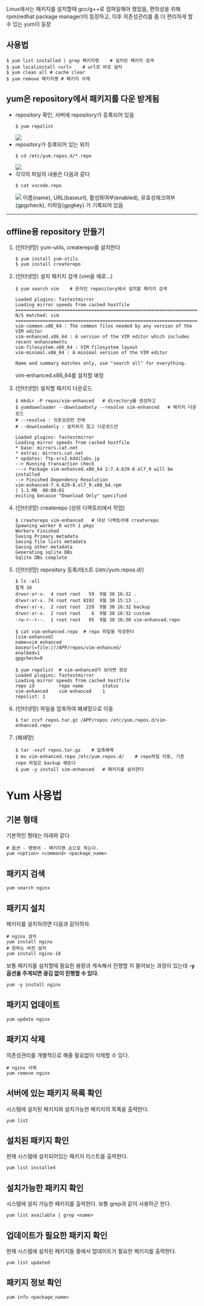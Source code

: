 Linux에서는 패키지를 설치할때 gcc/g++로 컴파일해야 했었음, 편의성을 위해
rpm(redhat package manager)이 등장하고, 이후 의존성관리를 좀 더 편리하게 할 수 있는 yum이 등장

## 사용법
```shell
$ yum list installed | grep 패키지명    # 설치된 패키지 검색
$ yum localinstall <url>    # url로 바로 설치
$ yum clean all # cache clear
$ yum remove 패키지명 # 패키지 삭제
```


## yum은 repository에서 패키지를 다운 받게됨
* repository 확인, 서버에 repository가 등록되어 있음
    ```shell
    $ yum repolist
    ```
    <img src="../../assets/yum_repolist.png"></img>
* repository가 등록되어 있는 위치   
    ```shell
    $ cd /etc/yum.repos.d/*.repo
    ```
    <img src="../../assets/etc_yum_repos_d.png"></img>
* 각각의 파일의 내용은 다음과 같다   
    ```shell
    $ cat vscode.repo
    ```
    <img src="../../assets/vscode_repo.png"></img>
    이름(name), URL(baseurl), 활성화여부(enabled), 유효성체크여부(gpgcheck), 키파일(gpgkey) 가 기록되어 있음
<hr>

##  offline용 repository 만들기

1. (인터넷망) yum-utils, createrepo를 설치한다
    ```shell
    $ yum install yum-utils
    $ yum install createrepo
    ```
2. (인터넷망) 설치 패키지 검색 (vim을 예로...)
    ```shell
    $ yum search vim    # 온라인 repository에서 설치할 패키지 검색
    
    Loaded plugins: fastestmirror
    Loading mirror speeds from cached hostfile
    ============================================================================================= N/S matched: vim =============================================================================================
    vim-common.x86_64 : The common files needed by any version of the VIM editor
    vim-enhanced.x86_64 : A version of the VIM editor which includes recent enhancements
    vim-filesystem.x86_64 : VIM filesystem layout
    vim-minimal.x86_64 : A minimal version of the VIM editor
    
    Name and summary matches only, use "search all" for everything.
    ```
    vim-enhanced.x86_64를 설치할 예정 

3. (인터넷망) 설치할 패키지 다운로드
    ```shell
    $ mkdir -P repos/vim-enhanced   # directory를 생성하고
    $ yumdownloader --downloadonly --resolve vim-enhanced   # 패키지 다운로드
    # --resolve : 의존성관련 전체
    # --downloadonly : 설치하지 않고 다운로드만
    
    Loaded plugins: fastestmirror
    Loading mirror speeds from cached hostfile
    * base: mirrors.cat.net
    * extras: mirrors.cat.net
    * updates: ftp-srv2.kddilabs.jp
    --> Running transaction check
    ---> Package vim-enhanced.x86_64 2:7.4.629-8.el7_9 will be installed
    --> Finished Dependency Resolution
    vim-enhanced-7.4.629-8.el7_9.x86_64.rpm                                                                                                                                              | 1.1 MB  00:00:01
    exiting because "Download Only" specified
    ```

4. (인터넷망) createrepo (상위 디렉토리에서 작업)

    ```shell
    $ createrepo vim-enhanced   # 대상 디렉토리에 createrepo
    Spawning worker 0 with 1 pkgs
    Workers Finished
    Saving Primary metadata
    Saving file lists metadata
    Saving other metadata
    Generating sqlite DBs
    Sqlite DBs complete
    ```

5. (인터넷망) repository 등록/테스트 (/etc/yum.repos.d/)
    ```shell
    $ ls -all
    합계 16
    drwxr-xr-x.  4 root root   59  9월 30 16:32 .
    drwxr-xr-x. 74 root root 8192  9월 30 15:13 ..
    drwxr-xr-x.  2 root root  220  9월 30 16:32 backup
    drwxr-xr-x.  2 root root    6  9월 30 16:32 custom
    -rw-r--r--.  1 root root   95  9월 30 16:30 vim-enhanced.repo
    
    $ cat vim-enhanced.repo  # repo 파일을 작성한다
    [vim-enhanced]
    name=vim enhanced
    baseurl=file:///APP/repos/vim-enhanced/
    enalbed=1
    gpgcheck=0
    
    $ yum repolist  # vim-enhanced가 보이면 정상
    Loaded plugins: fastestmirror
    Loading mirror speeds from cached hostfile
    repo id         repo name       status
    vim-enhanced    vim enhanced    1
    repolist: 1
    ```
6. (인터넷망) 파일을 압축하여 폐쇄망으로 이동
    ```shell
    $ tar zcvf repos.tar.gz /APP/repos /etc/yum.repos.d/vim-enhanced.repo
    ```
7. (폐쇄망) 
    ```shell
    $ tar -xvzf repos.tar.gz    # 압축해제
    $ mv vim-enhanced.repo /etc/yum.repos.d/    # repo파일 이동, 기존 repo 파일은 backup 해둔다
    $ yum -y install vim-enhanced   # 패키지를 설치한다
    ```

# Yum 사용법

## 기본 형태

기본적인 형태는 아래와 같다

```
# 옵션 - 명령어 - 패키지명 순으로 적는다.
yum <option> <command> <package_name>
```

## 패키지 검색

```shell
yum search nginx
```

## 패키지 설치

패키지를 설치하려면 다음과 같이하자.

```shell
# nginx 설치
yum install nginx
# 원하는 버전 설치
yum install nginx-18
```

보통 패키지를 설치할때 필요한 용량과 계속해서 진행할 지 물어보는 과정이 있는데 **-y 옵션을 주게되면 끊김 없이 진행할 수 있다.**

```
yum -y install nginx
```

## 패키지 업데이트

```shell
yum update nginx
```

## 패키지 삭제

의존성관리를 개별적으로 해줄 필요없이 삭제할 수 있다.

```shell
# nginx 삭제
yum remove nginx
```

## 서버에 있는 패키지 목록 확인

시스템에 설치된 패키지와 설치가능한 패키지의 목록을 출력한다.

```shell
yum list
```

## 설치된 패키지 확인

현재 시스템에 설치되어있는 패키지 리스트를 출력한다.

```shell
yum list installed
```

## 설치가능한 패키지 확인

시스템에 설치 가능한 패키지를 출력한다. 보통 grep과 같이 사용하곤 한다.

```
yum list available | grep <name>
```

## 업데이트가 필요한 패키지 확인

현재 시스템에 설치된 패키지들 중에서 업데이트가 필요한 패키지를 출력한다.

```shell
yum list updated
```

## 패키지 정보 확인

```shell
yum info <package_name>
```

